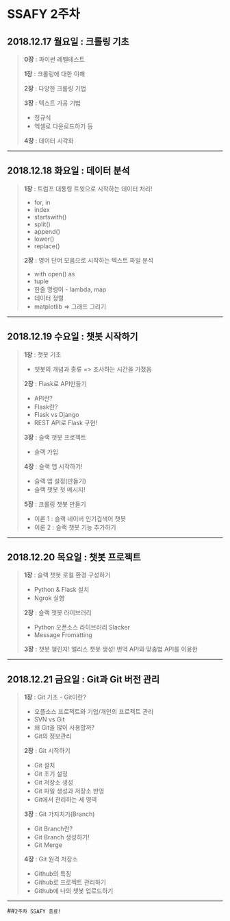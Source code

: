 # SSAFY 2주차

## 2018.12.17 월요일 : 크롤링 기초

> **0장** : 파이썬 레벨테스트 
>
> **1장** : 크롤링에 대한 이해
>
> **2장** : 다양한 크롤링 기법
>
> **3장** : 텍스트 가공 기법 
>
> - 정규식
> - 엑셀로 다운로드하기 등
>
> **4장** : 데이터 시각화

---

## 2018.12.18 화요일 : 데이터 분석

> **1장** : 트럼프 대통령 트윗으로 시작하는 데이터 처리!
>
> - for, in
> - index
> - startswith()
> - split()
> - append()
> - lower()
> - replace()
>
> **2장** : 영어 단어 모음으로 시작하는 텍스트 파일 분석
>
> - with open() as
> - tuple
> - 한줄 명령어 - lambda, map
> - 데이터 정렬
> - matplotlib => 그래프 그리기

---

## 2018.12.19 수요일 : 챗봇 시작하기

> **1장** : 챗봇 기초
>
> - 챗봇의 개념과 종류 => 조사하는 시간을 가졌음
>
> **2장** : Flask로 API만들기
>
> - API란?
> - Flask란?
> - Flask vs Django
> - REST API로 Flask 구현!
>
> **3장** : 슬랙 챗봇 프로젝트
>
> - 슬랙 가입
>
> **4장** : 슬랙 앱 시작하기!
>
> - 슬랙 앱 설정(만들기)
> - 슬랙 챗봇 첫 메시지!
>
> **5장** : 크롤링 챗봇 만들기
>
> - 이론 1 : 슬랙 네이버 인기검색어 챗봇
> - 이론 2 : 슬랙 챗봇 기능 추가하기

---

## 2018.12.20 목요일 : 챗봇 프로젝트

>**1장** : 슬랙 챗봇 로컬 환경 구성하기
>
>- Python & Flask 설치
>- Ngrok 실행
>
>**2장** : 슬랙 챗봇 라이브러리
>
>- Python 오픈소스 라이브러리 Slacker
>- Message Fromatting
>
>**3장** : 챗봇 챌린지!
> 앨리스 챗봇 생성!
> 번역 API와 맞춤법 API를 이용한 
___

## 2018.12.21 금요일 : Git과 Git 버전 관리

>**1장** : Git 기초 - Git이란?
>
>- 오플소스 프로젝트와 기업/개인의 프로젝트 관리
>- SVN vs Git
>- 왜 Git을 많이 사용할까?
>- Git의 정보관리
>
>**2장** : Git 시작하기
>
>- Git 설치
>- Git 초기 설정
>- Git 저장소 생성
>- Git 파일 생성과 저장소 반영
>- Git에서 관리하는 세 영역
>
>**3장** : Git 가지치기(Branch)
>
>- Git Branch란?
>- Git Branch 생성하기!
>- Git Merge
>
>**4장** : Git 원격 저장소
>
>- Github의 특징
>- Github로 프로젝트 관리하기
>- Github에 나의 챗봇 업로드하기

---

##`2주차 SSAFY 종료!`
